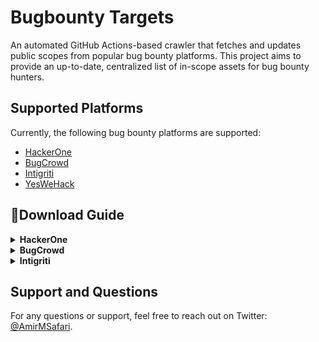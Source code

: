 # Bugbounty Targets

An automated GitHub Actions-based crawler that fetches and updates public scopes from popular bug bounty platforms. This project aims to provide an up-to-date, centralized list of in-scope assets for bug bounty hunters.

## Supported Platforms

Currently, the following bug bounty platforms are supported:

- [HackerOne](https://github.com/Osb0rn3/bugbounty-targets/blob/main/programs/hackerone.json)
- [BugCrowd](https://github.com/Osb0rn3/bugbounty-targets/blob/main/programs/bugcrowd.json)
- [Intigriti](https://github.com/Osb0rn3/bugbounty-targets/blob/main/programs/intigriti.json)
- [YesWeHack](https://github.com/Osb0rn3/bugbounty-targets/blob/main/programs/yeswehack.json)

## 🚀Download Guide

<details>
<summary><b>HackerOne</b></summary>

### Get all subs
```bash
curl -s "https://raw.githubusercontent.com/Osb0rn3/bugbounty-targets/main/programs/hackerone.json" | jq -r '.[].relationships.structured_scopes.data[].attributes.asset_identifier' | grep -Eo '[a-zA-Z0-9]+([.-][a-zA-Z0-9]+)*\.[a-zA-Z]{2,}' | anew
```

### Get subs using orgname
![image](https://user-images.githubusercontent.com/72344025/234682490-3c9b4f9d-aad0-4dce-9277-5f7b7b87a0b5.png)
```bash
curl -s "https://raw.githubusercontent.com/Osb0rn3/bugbounty-targets/main/programs/hackerone.json" | jq -r '.[] | select(.attributes.submission_state=="open" and .attributes.name=="Algolia") | .relationships.structured_scopes.data[].attributes.asset_identifier' | grep -Eo '[a-zA-Z0-9]+([.-][a-zA-Z0-9]+)*\.[a-zA-Z]{2,}' | sed 's/http[s]*:\/\/\|www.//g' | unew -p
```
  
### Get all wildcard in_scope subs 
```bash
curl -s "https://raw.githubusercontent.com/Osb0rn3/bugbounty-targets/main/programs/hackerone.json" | jq -r '.[].relationships.structured_scopes.data[].attributes | select(.eligible_for_bounty==true) | .asset_identifier' | tr "," "\n" | sed 's/http[s]*:\/\/\|www.//g' | sed 's/\s//g' | grep "^*" | grep -Eo '[a-zA-Z0-9]+([.-][a-zA-Z0-9]+)*\.[a-zA-Z]{2,}' | anew
```
  
### Get all wildcard in_scope subs using orgname
```bash
curl -s "https://raw.githubusercontent.com/Osb0rn3/bugbounty-targets/main/programs/hackerone.json" | jq -r '.[] | select(.attributes.name=="Uber") | .relationships.structured_scopes.data[].attributes | select(.eligible_for_bounty==true) | .asset_identifier' | grep "*" | grep -Eo '[a-zA-Z0-9]+([.-][a-zA-Z0-9]+)*\.[a-zA-Z]{2,}' | anew
```
</details>
</details>

<details>
<summary><b>BugCrowd</b></summary>

### Get all subs
```bash
curl -s "https://raw.githubusercontent.com/Osb0rn3/bugbounty-targets/main/programs/bugcrowd.json" | jq -r '.[].target_groups[].targets[].name' | grep -Eo '[a-zA-Z0-9]+([.-][a-zA-Z0-9]+)*\.[a-zA-Z]{2,}' | anew
```

### Get in_scope and out_scope subs using program_url
![image](https://user-images.githubusercontent.com/72344025/234680472-6d7da018-f325-4812-aabf-9a5e414cdeef.png)
```bash
curl -s "https://raw.githubusercontent.com/Osb0rn3/bugbounty-targets/main/programs/bugcrowd.json" | jq -r '.[] | select(.program_url=="/dell-com") | .target_groups[].targets[].name' | grep -Eo '[a-zA-Z0-9]+([.-][a-zA-Z0-9]+)*\.[a-zA-Z]{2,}' | anew
```

### Get in_scope subs using program_url
![image](https://user-images.githubusercontent.com/72344025/234680651-5ce28fa8-71e6-414f-81d0-7f5f03a33d15.png)
```bash
curl -s "https://raw.githubusercontent.com/Osb0rn3/bugbounty-targets/main/programs/bugcrowd.json" | jq -r '.[] | select(.program_url=="/dell-product") | .target_groups[] | select(.in_scope==true) | .targets[].name' | grep -Eo '[a-zA-Z0-9]+([.-][a-zA-Z0-9]+)*\.[a-zA-Z]{2,}' | anew
```

### Get all wildcard in_scope subs
```bash
curl -s "https://raw.githubusercontent.com/Osb0rn3/bugbounty-targets/main/programs/bugcrowd.json" | jq -r '.[] | .target_groups[] | select(.in_scope==true) | .targets[].name' | grep "*." | grep -Eo '[a-zA-Z0-9]+([.-][a-zA-Z0-9]+)*\.[a-zA-Z]{2,}' | anew
```

### Get all wildcard in_scope subs using program_url
```bash
curl -s "https://raw.githubusercontent.com/Osb0rn3/bugbounty-targets/main/programs/bugcrowd.json" | jq -r '.[] | select(.program_url=="/tesla") | .target_groups[] | select(.in_scope==true) | .targets[].name' | grep "*." | anew
```
  
### Get all wildcard in_scope Reward subs
```bash
curl -s "https://raw.githubusercontent.com/Osb0rn3/bugbounty-targets/main/programs/bugcrowd.json" | jq -r '.[] | select(.license_key=="bug_bounty") | .target_groups[] | select(.in_scope==true) | .targets[].name' | grep "*." | grep -Eo '[a-zA-Z0-9]+([.-][a-zA-Z0-9]+)*\.[a-zA-Z]{2,}' | anew
```
 
### Get all wildcard in_scope Reward subs using program_url
```bash
curl -s "https://raw.githubusercontent.com/Osb0rn3/bugbounty-targets/main/programs/bugcrowd.json" | jq -r '.[] | select(.program_url=="/rmit-university-vdp-pro") | select(.license_key=="bug_bounty") | .target_groups[] | select(.in_scope==true) | .targets[].name' | grep "*." | grep -Eo '[a-zA-Z0-9]+([.-][a-zA-Z0-9]+)*\.[a-zA-Z]{2,}' | anew
```
</details>

<details>
<summary><b>Intigriti</b></summary>

### Get all subs
```bash
curl -s "https://raw.githubusercontent.com/Osb0rn3/bugbounty-targets/main/programs/intigriti.json" | jq -r '.[].domains[].endpoint' | grep -Eo '[a-zA-Z0-9]+([.-][a-zA-Z0-9]+)*\.[a-zA-Z]{2,}' | anew
```

### Get subs using program handle name
![image](https://user-images.githubusercontent.com/72344025/234679727-fef11a91-c8f6-4623-b176-e92cdf5b027d.png)
```bash
curl -s "https://raw.githubusercontent.com/Osb0rn3/bugbounty-targets/main/programs/intigriti.json" | jq -r '.[] | select(.handle=="upholdcom") | .domains[].endpoint' | grep -Eo '[a-zA-Z0-9]+([.-][a-zA-Z0-9]+)*\.[a-zA-Z]{2,}' | anew
```
  
### Get all wildcard in_scope subs 
```bash
curl -s "https://raw.githubusercontent.com/Osb0rn3/bugbounty-targets/main/programs/intigriti.json" | jq -r '.[].domains[].endpoint' | grep "^*" | grep -Eo '[a-zA-Z0-9]+([.-][a-zA-Z0-9]+)*\.[a-zA-Z]{2,}' | anew
```
</details>

## Support and Questions

For any questions or support, feel free to reach out on Twitter: [@AmirMSafari](https://twitter.com/AmirMSafari).
